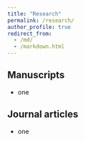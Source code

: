 ```yaml
---
title: "Research"
permalink: /research/
author_profile: true
redirect_from: 
  - /md/
  - /markdown.html
---
```


## Manuscripts 
* one

## Journal articles
* one 
